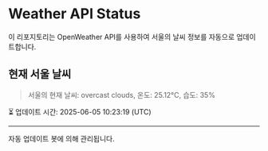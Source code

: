 
# Weather API Status

이 리포지토리는 OpenWeather API를 사용하여 서울의 날씨 정보를 자동으로 업데이트합니다.

## 현재 서울 날씨
> 서울의 현재 날씨: overcast clouds, 온도: 25.12°C, 습도: 35%

⏳ 업데이트 시간: 2025-06-05 10:23:19 (UTC)

---
자동 업데이트 봇에 의해 관리됩니다.
